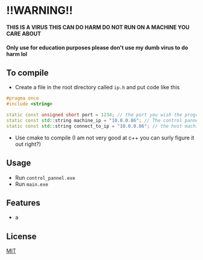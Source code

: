 # !!WARNING!!
**THIS IS A VIRUS THIS CAN DO HARM DO NOT RUN ON A MACHINE YOU CARE ABOUT**
#### Only use for education purposes please don't use my dumb virus to do harm lol
## To compile
- Create a file in the root directory called ```ip.h``` and put code like this
```c++
#pragma once
#include <string>

static const unsigned short port = 1234; // the port you wish the program to connect to
static const std::string machine_ip = "10.0.0.86"; // The control pannel's host machine private ip
static const std::string connect_to_ip = "10.0.0.86"; // the host machine's ip 
```
- Use cmake to compile (I am not very good at c++ you can surly figure it out right?)
## Usage

- Run ```control_pannel.exe```
- Run ```main.exe```

## Features
- a

## License

[MIT](LICENCE)
